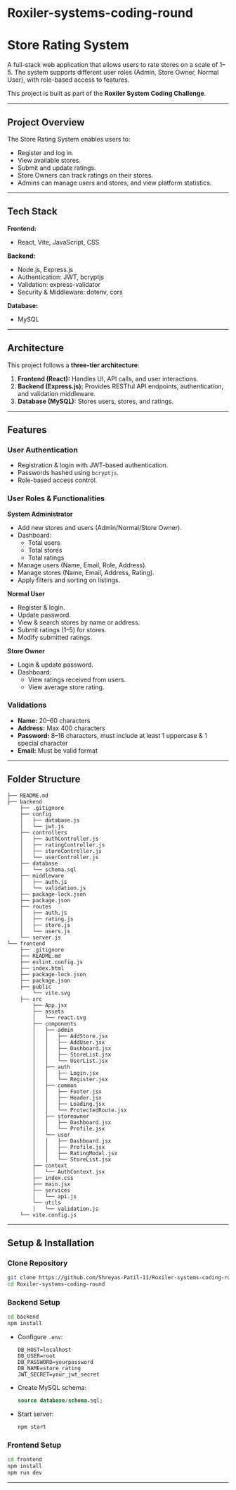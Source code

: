 # Roxiler-systems-coding-round
# Store Rating System

A full-stack web application that allows users to rate stores on a scale of 1–5. The system supports different user roles (Admin, Store Owner, Normal User), with role-based access to features.  

This project is built as part of the **Roxiler System Coding Challenge**.

---

## Project Overview
The Store Rating System enables users to:
- Register and log in.
- View available stores.
- Submit and update ratings.
- Store Owners can track ratings on their stores.
- Admins can manage users and stores, and view platform statistics.

---

## Tech Stack
**Frontend:**  
- React, Vite, JavaScript, CSS  

**Backend:**  
- Node.js, Express.js  
- Authentication: JWT, bcryptjs  
- Validation: express-validator  
- Security & Middleware: dotenv, cors  

**Database:**  
- MySQL  

---

##  Architecture
This project follows a **three-tier architecture**:
1. **Frontend (React):** Handles UI, API calls, and user interactions.
2. **Backend (Express.js):** Provides RESTful API endpoints, authentication, and validation middleware.
3. **Database (MySQL):** Stores users, stores, and ratings.

---

## Features

### User Authentication
- Registration & login with JWT-based authentication.
- Passwords hashed using `bcryptjs`.
- Role-based access control.

###  User Roles & Functionalities
**System Administrator**
- Add new stores and users (Admin/Normal/Store Owner).  
- Dashboard:  
  - Total users  
  - Total stores  
  - Total ratings  
- Manage users (Name, Email, Role, Address).  
- Manage stores (Name, Email, Address, Rating).  
- Apply filters and sorting on listings.  

**Normal User**
- Register & login.  
- Update password.  
- View & search stores by name or address.  
- Submit ratings (1–5) for stores.  
- Modify submitted ratings.  

**Store Owner**
- Login & update password.  
- Dashboard:  
  - View ratings received from users.  
  - View average store rating.  

### Validations
- **Name:** 20–60 characters  
- **Address:** Max 400 characters  
- **Password:** 8–16 characters, must include at least 1 uppercase & 1 special character  
- **Email:** Must be valid format  

---

## Folder Structure
```
├── README.md
├── backend
    ├── .gitignore
    ├── config
    │   ├── database.js
    │   └── jwt.js
    ├── controllers
    │   ├── authController.js
    │   ├── ratingController.js
    │   ├── storeController.js
    │   └── userController.js
    ├── database
    │   └── schema.sql
    ├── middleware
    │   ├── auth.js
    │   └── validation.js
    ├── package-lock.json
    ├── package.json
    ├── routes
    │   ├── auth.js
    │   ├── rating.js
    │   ├── store.js
    │   └── users.js
    └── server.js
└── frontend
    ├── .gitignore
    ├── README.md
    ├── eslint.config.js
    ├── index.html
    ├── package-lock.json
    ├── package.json
    ├── public
        └── vite.svg
    ├── src
        ├── App.jsx
        ├── assets
        │   └── react.svg
        ├── components
        │   ├── admin
        │   │   ├── AddStore.jsx
        │   │   ├── AddUser.jsx
        │   │   ├── Dashboard.jsx
        │   │   ├── StoreList.jsx
        │   │   └── UserList.jsx
        │   ├── auth
        │   │   ├── Login.jsx
        │   │   └── Register.jsx
        │   ├── common
        │   │   ├── Footer.jsx
        │   │   ├── Header.jsx
        │   │   ├── Loading.jsx
        │   │   └── ProtectedRoute.jsx
        │   ├── storeowner
        │   │   ├── Dashboard.jsx
        │   │   └── Profile.jsx
        │   └── user
        │   │   ├── Dashboard.jsx
        │   │   ├── Profile.jsx
        │   │   ├── RatingModal.jsx
        │   │   └── StoreList.jsx
        ├── context
        │   └── AuthContext.jsx
        ├── index.css
        ├── main.jsx
        ├── services
        │   └── api.js
        └── utils
        │   └── validation.js
    └── vite.config.js
```

---

## Setup & Installation

### Clone Repository
```bash
git clone https://github.com/Shreyas-Patil-11/Roxiler-systems-coding-round.git
cd Roxiler-systems-coding-round
```

### Backend Setup
```bash
cd backend
npm install
```
- Configure `.env`:
  ```env
  DB_HOST=localhost
  DB_USER=root
  DB_PASSWORD=yourpassword
  DB_NAME=store_rating
  JWT_SECRET=your_jwt_secret
  ```
- Create MySQL schema:
  ```sql
  source database/schema.sql;
  ```
- Start server:
  ```bash
  npm start
  ```

### Frontend Setup
```bash
cd frontend
npm install
npm run dev
```

---

